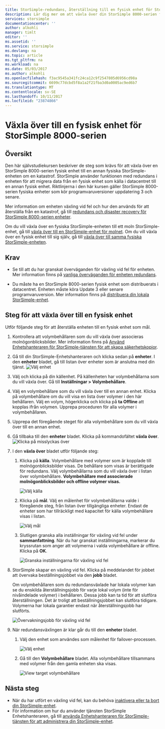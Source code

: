 ```yaml
---
title: StorSimple-redundans, återställning till en fysisk enhet för StorSimple 8000-serien | Microsoft Docs
description: Lär dig mer om att växla över din StorSimple 8000-serien fysisk enhet till en annan fysisk enhet.
services: storsimple
documentationcenter: ''
author: alkohli
manager: timlt
editor: ''
ms.assetid: ''
ms.service: storsimple
ms.devlang: na
ms.topic: article
ms.tgt_pltfrm: na
ms.workload: na
ms.date: 05/03/2017
ms.author: alkohli
ms.openlocfilehash: f3ac9545a341fc24ca12c9f2547805d6956cd98a
ms.sourcegitcommit: 6699c77dcbd5f8a1a2f21fba3d0a0005ac9ed6b7
ms.translationtype: MT
ms.contentlocale: sv-SE
ms.lasthandoff: 10/11/2017
ms.locfileid: "23874866"
---
```

# <a name="fail-over-to-a-storsimple-8000-series-physical-device"></a>Växla över till en fysisk enhet för StorSimple 8000-serien

## <a name="overview"></a>Översikt

Den här självstudiekursen beskriver de steg som krävs för att växla över en StorSimple 8000-serien fysisk enhet till en annan fysiska StorSimple-enheten om en katastrof. StorSimple använder funktionen med redundans i enheten för att migrera data från en fysisk enhet som källa i datacentret till en annan fysisk enhet. Riktlinjerna i den här kursen gäller StorSimple 8000-serien fysiska enheter som kör programvaruversioner uppdatering 3 och senare.

Mer information om enheten växling vid fel och hur den används för att återställa från en katastrof, gå till [redundans och disaster recovery för StorSimple 8000-serien enheter](storsimple-8000-device-failover-disaster-recovery.md).

Om du vill växla över en fysiska StorSimple-enheten till ett moln StorSimple-enhet, gå till [växla över till en StorSimple-enhet för molnet](storsimple-8000-device-failover-cloud-appliance.md). Om du vill växla över en fysisk enhet till sig själv, gå till [växla över till samma fysiska StorSimple-enheten](storsimple-8000-device-failover-same-device.md).


## <a name="prerequisites"></a>Krav

- Se till att du har granskat överväganden för växling vid fel för enheten. Mer information finns på [vanliga överväganden för enheten redundans](storsimple-8000-device-failover-disaster-recovery.md).

- Du måste ha en StorSimple 8000-serien fysisk enhet som distribuerats i datacentret. Enheten måste köra Update 3 eller senare programvaruversion. Mer information finns på [distribuera din lokala StorSimple-enhet](storsimple-8000-deployment-walkthrough-u2.md).


## <a name="steps-to-fail-over-to-a-physical-device"></a>Steg för att växla över till en fysisk enhet

Utför följande steg för att återställa enheten till en fysisk enhet som mål.

1. Kontrollera att volymbehållaren som du vill växla över associeras molnögonblicksbilder. Mer information finns på [Använd Enhetshanteraren för StorSimple-tjänsten för att skapa säkerhetskopior](storsimple-8000-manage-backup-policies-u2.md).
2. Gå till din StorSimple-Enhetshanteraren och klicka sedan på **enheter**. I den **enheter** bladet, gå till listan över enheter som är anslutna med din tjänst.
    ![Välj enhet](./media/storsimple-8000-device-failover-disaster-recovery/failover-phy-dev1.png)
3. Välj och klicka på din källenhet. På källenheten har volymbehållarna som du vill växla över. Gå till **Inställningar > Volymbehållare**.
4. Välj en volymbehållare som du vill växla över till en annan enhet. Klicka på volymbehållare om du vill visa en lista över volymer i den här behållaren. Välj en volym, högerklicka och klicka på **ta Offline** att kopplas ifrån volymen. Upprepa proceduren för alla volymer i volymbehållaren.
5. Upprepa det föregående steget för alla volymbehållare som du vill växla över till en annan enhet.
6. Gå tillbaka till den **enheter** bladet. Klicka på kommandofältet **växla över**.
    ![Klicka på misslyckas över](./media/storsimple-8000-device-failover-disaster-recovery/failover-phy-dev2.png)
    
7. I den **växla över** bladet utför följande steg:
   
   1. Klicka på **källa**. Volymbehållare med volymer som är kopplade till molnögonblicksbilder visas. De behållare som visas är berättigade för redundans. Välj volymbehållarna som du vill växla över i listan över volymbehållare. **Volymbehållare med associerade molnögonblicksbilder och offline volymer visas.**

       ![Välj källa](./media/storsimple-8000-device-failover-disaster-recovery/failover-phy-dev5.png)
   2. Klicka på **mål**. Välj en målenhet för volymbehållarna valde i föregående steg, från listan över tillgängliga enheter. Endast de enheter som har tillräckligt med kapacitet för källa volymbehållare visas i listan.

        ![Välj mål](./media/storsimple-8000-device-failover-disaster-recovery/failover-phy-dev6.png)

   3. Slutligen granska alla inställningar för växling vid fel under **sammanfattning**. När du har granskat inställningarna, markerar du kryssrutan som anger att volymerna i valda volymbehållare är offline. Klicka på **OK**.

       ![Granska inställningarna för växling vid fel](./media/storsimple-8000-device-failover-disaster-recovery/failover-phy-dev8.png)
  
8. StorSimple skapar en växling vid fel. Klicka på meddelandet för jobbet att övervaka beställningsjobbet via den **jobb** bladet.

    Om volymbehållaren som du redundansväxlade har lokala volymer kan se du enskilda återställningsjobb för varje lokal volym (inte för nivåindelade volymer) i behållaren. Dessa jobb kan ta tid för att slutföra återställningen. Det är troligt att beställningsjobbet kan slutföra tidigare. Volymerna har lokala garantier endast när återställningsjobb har slutförts.

    ![Övervakningsjobb för växling vid fel](./media/storsimple-8000-device-failover-disaster-recovery/failover-phy-dev13.png)

9. När redundansväxlingen är klar går du till den **enheter** bladet.
   
   1. Välj den enhet som användes som målenhet för failover-processen.

       ![Välj enhet](./media/storsimple-8000-device-failover-disaster-recovery/failover-phy-dev14.png)

   2. Gå till den **Volymbehållare** bladet. Alla volymbehållare tillsammans med volymer från den gamla enheten ska visas.

       ![View target volymbehållare](./media/storsimple-8000-device-failover-disaster-recovery/failover-phy-dev16.png)


## <a name="next-steps"></a>Nästa steg

* När du har utfört en växling vid fel, kan du behöva [inaktivera eller ta bort din StorSimple-enhet](storsimple-8000-deactivate-and-delete-device.md).
* För information om hur du använder tjänsten StorSimple Enhetshanteraren, gå till [använda Enhetshanteraren för StorSimple-tjänsten för att administrera din StorSimple-enhet](storsimple-8000-manager-service-administration.md).


